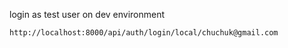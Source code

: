 login as test user on dev environment
```
http://localhost:8000/api/auth/login/local/chuchuk@gmail.com
```